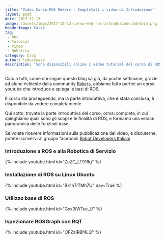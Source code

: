```yaml
---
title: "Video Corso ROS Rokers - Completati i video di Introduzione"
layout: post
date: 2017-12-13
image: /assets/imgs/2017-12-13-corso-web-ros-introduzione.md/main.png
headerImage: false
tag:
 - Ros
 - Tutorial
 - Video
 - Robotica
category: blog
author: ludusrusso
description: "Sono disponibili online i video tutorial del corso di ROS partito dalla community Rokers"
---
```


Ciao a tutti,
come chi segue questo blog sa già, da poche settimane, grazie ad alune richieste dalla
community [Rokers](https://rokers.io/),
abbiamo fatto partire un corso youtube che introduce e spiega le basi di ROS.

Il corso sta proseguendo, ma la parte introduttiva, che è stata conclusa, è disponibile
da vedere completamente.

Qui sotto, trovate la parte introduttiva del corso, ormai completa, in cui spieghiamo
quali sono gli scopi e le finalità di ROS, e forniamo una veloce panoramica
delle funzioni base.

Se volete ricevere informazioni sulla pubblicazione dei video, e discuterne,
potete iscrivervi al gruppo facebook [Robot Developers Italiani](https://www.facebook.com/groups/493163691070528/)

### Introduzione a ROS e alla Robotica di Servizio

{% include youtube.html id="ZcZC_LT916g" %}

### Installazione di ROS su Linux Ubuntu

{% include youtube.html id="Bk1h7rTMh7U" nav=True %}

### Utilizzo base di ROS

{% include youtube.html id="Gxx3iWTuc_U" %}

### Ispezionare ROSGraph con RQT

{% include youtube.html id="OFZzIRBf4LQ" %}
